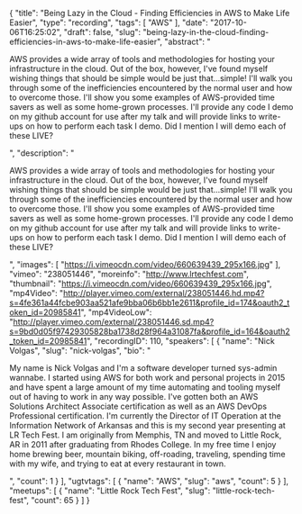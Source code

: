 {
  "title": "Being Lazy in the Cloud - Finding Efficiencies in AWS to Make Life Easier",
  "type": "recording",
  "tags": [
    "AWS"
  ],
  "date": "2017-10-06T16:25:02",
  "draft": false,
  "slug": "being-lazy-in-the-cloud-finding-efficiencies-in-aws-to-make-life-easier",
  "abstract": "<p>AWS provides a wide array of tools and methodologies for hosting your infrastructure in the cloud. Out of the box, however, I've found myself wishing things that should be simple would be just that...simple! I'll walk you through some of the inefficiencies encountered by the normal user and how to overcome those. I'll show you some examples of AWS-provided time savers as well as some home-grown processes. I'll provide any code I demo on my github account for use after my talk and will provide links to write-ups on how to perform each task I demo. Did I mention I will demo each of these LIVE?</p>",
  "description": "<p>AWS provides a wide array of tools and methodologies for hosting your infrastructure in the cloud. Out of the box, however, I've found myself wishing things that should be simple would be just that...simple! I'll walk you through some of the inefficiencies encountered by the normal user and how to overcome those. I'll show you some examples of AWS-provided time savers as well as some home-grown processes. I'll provide any code I demo on my github account for use after my talk and will provide links to write-ups on how to perform each task I demo. Did I mention I will demo each of these LIVE?</p>",
  "images": [
    "https://i.vimeocdn.com/video/660639439_295x166.jpg"
  ],
  "vimeo": "238051446",
  "moreinfo": "http://www.lrtechfest.com",
  "thumbnail": "https://i.vimeocdn.com/video/660639439_295x166.jpg",
  "mp4Video": "http://player.vimeo.com/external/238051446.hd.mp4?s=4fe361a44fcbe903aa521afe9bba06b6bb1e2611&profile_id=174&oauth2_token_id=20985841",
  "mp4VideoLow": "http://player.vimeo.com/external/238051446.sd.mp4?s=9bd0d05f97429305828ba1738d28f964a31087fa&profile_id=164&oauth2_token_id=20985841",
  "recordingID": 110,
  "speakers": [
    {
      "name": "Nick Volgas",
      "slug": "nick-volgas",
      "bio": "<p>My name is Nick Volgas and I'm a software developer turned sys-admin wannabe. I started using AWS for both work and personal projects in 2015 and have spent a large amount of my time automating and tooling myself out of having to work in any way possible. I've gotten both an AWS Solutions Architect Associate certification as well as an AWS DevOps Professional certification. I'm currently the Director of IT Operation at the Information Network of Arkansas and this is my second year presenting at LR Tech Fest. I am originally from Memphis, TN and moved to Little Rock, AR in 2011 after graduating from Rhodes College. In my free time I enjoy home brewing beer, mountain biking, off-roading, traveling, spending time with my wife, and trying to eat at every restaurant in town.</p>",
      "count": 1
    }
  ],
  "ugtvtags": [
    {
      "name": "AWS",
      "slug": "aws",
      "count": 5
    }
  ],
  "meetups": [
    {
      "name": "Little Rock Tech Fest",
      "slug": "little-rock-tech-fest",
      "count": 65
    }
  ]
}